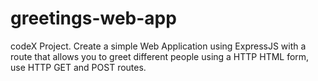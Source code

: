 # greetings-web-app
codeX Project. Create a simple Web Application using ExpressJS with a route that allows you to greet different people using a HTTP HTML form, use HTTP GET and POST routes.
